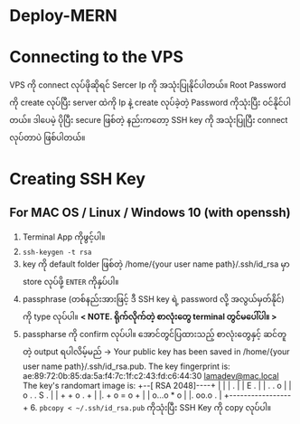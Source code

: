 # Deploy-MERN
# Connecting to the VPS
  VPS ကို connect လုပ်ဖိုဆိုရင် Sercer Ip ကို အသုံးပြုနိုင်ပါတယ်။ Root Password ကို create လုပ်ပြီး server ထဲကို Ip နဲ့  create လုပ်ခဲ့တဲ့ Password ကိုသုံးပြီး ဝင်နိုင်ပါတယ်။ ဒါပေမဲ့ ပိုပြီး secure ဖြစ်တဲ့ နည်းကတော့ SSH key ကို အသုံးပြုပြီး connect လုပ်တာပဲ ဖြစ်ပါတယ်။
# Creating SSH Key
## For MAC OS / Linux / Windows 10 (with openssh)
   1. Terminal App ကိုဖွင့်ပါ။
   2. `ssh-keygen -t rsa`
   3. key ကို default folder ဖြစ်တဲ့ /home/{your user name path}/.ssh/id_rsa မှာ  store လုပ်ဖို့ `ENTER` ကိုနှပ်ပါ။
   4. passphrase (တစ်နည်းအားဖြင့် ဒီ SSH key ရဲ့ password လို့ အလွယ်မှတ်နိုင်) ကို type လုပ်ပါ။ **< NOTE. ရိုက်လိုက်တဲ့ စာလုံးတွေ terminal တွင်မပေါ်ပါ။ >**
   5. passpharse ကို confirm လုပ်ပါ။ အောင်တွင်ပြထားသည့် စာလုံးတွေနှင့် ဆင်တူတဲ့ output ရပါလိမ့်မည် ->
         Your public key has been saved in /home/{your user name path}/.ssh/id_rsa.pub.
         The key fingerprint is:
         ae:89:72:0b:85:da:5a:f4:7c:1f:c2:43:fd:c6:44:30 lamadev@mac.local
        The key's randomart image is:
         +--[ RSA 2048]----+
         |                 |
         |         .       |
         |        E .      |
         |   .   . o       |
         |  o . . S .      |
         | + + o . +       |
         |. + o = o +      |
         | o...o * o       |
         |.  oo.o .        |
         +-----------------+ 
    6. `pbcopy < ~/.ssh/id_rsa.pub` ကိုသုံးပြီး SSH Key ကို copy လုပ်ပါ။
